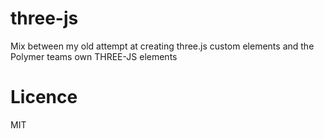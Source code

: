 three-js
============================

Mix between my old attempt at creating three.js custom elements and the Polymer teams own THREE-JS elements

Licence
=======
MIT
